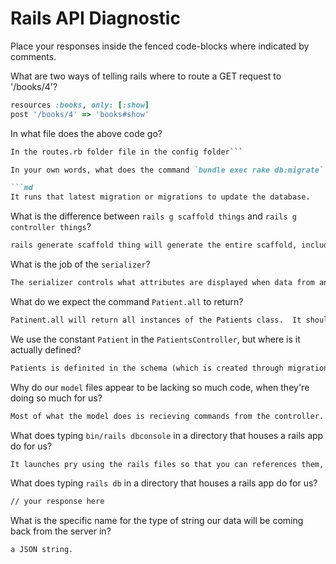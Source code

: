 # Rails API Diagnostic

Place your responses inside the fenced code-blocks where indicated by comments.


What are two ways of telling rails where to route a GET request to '/books/4'?

```rb
resources :books, only: [:show]
post '/books/4' => 'books#show'
```

In what file does the above code go?

```md
In the routes.rb folder file in the config folder```

In your own words, what does the command `bundle exec rake db:migrate` do?

```md
It runs that latest migration or migrations to update the database.

```

What is the difference between `rails g scaffold things` and
`rails g controller things`?

```md
rails generate scaffold thing will generate the entire scaffold, including the thing's controller, for the object things.  rails genrerate controller things will only generate the things controller
```

What is the job of the `serializer`?

```md
The serializer controls what attributes are displayed when data from an object is shown.
```

What do we expect the command `Patient.all` to return?

```md
Patinent.all will return all instances of the Patients class.  It should be an array of hashes with whatever attributes Patient has.

```

We use the constant `Patient` in the `PatientsController`, but where is it
actually defined?

```md
Patients is definited in the schema (which is created through migrations).  When we create the class Patient in the database we can then reference is through the Patients controller.
```

Why do our `model` files appear to be lacking so much code, when they're doing
so much for us?

```md
Most of what the model does is recieving commands from the controller.  It does a lot but doesn not need so much required code because of its connection to the controller. It also inherites from Application Record so it doesn't need to spell out all the methods it has available to it.
```

What does typing `bin/rails dbconsole` in a directory that houses a rails app do for
us?

```md
It launches pry using the rails files so that you can references them, and even make changes to the database using .save straight from the rails console.
```

What does typing `rails db` in a directory that houses a rails app do for us?

```md
// your response here
```

What is the specific name for the type of string our data will be coming back
from the server in?

```md
a JSON string.
```
